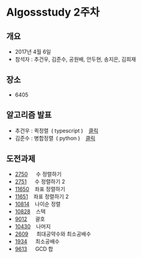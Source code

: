# Algossstudy 2주차

## 개요
- 2017년 4월 6일
- 참석자 : 추건우, 김준수, 공원배, 안두현, 송지은, 김희재

## 장소
- 6405

## 알고리즘 발표
- 추건우 : 퀵정렬&ensp;( typescript )
&ensp;
[클릭](https://github.com/skhu-sss/algossstudy/blob/master/chu/algorithm/quickSort.ts)
- 김준수 : 병합정렬&ensp;( python )
&ensp;
[클릭](https://github.com/skhu-sss/algossstudy/blob/master/harvey/algo/mergesort.py)

## 도전과제
- [2750](https://www.acmicpc.net/problem/2750) &ensp;&ensp;	수 정렬하기
- [2751](https://www.acmicpc.net/problem/2751) &ensp;&ensp;	수 정렬하기 2
- [11650](https://www.acmicpc.net/problem/11650) &ensp; 좌표 정렬하기
- [11651](https://www.acmicpc.net/problem/11651) &ensp;	좌표 정렬하기 2
- [10814](https://www.acmicpc.net/problem/10814) &ensp;	나이순 정렬
- [10828](https://www.acmicpc.net/problem/10828) &ensp; 스택
- [9012](https://www.acmicpc.net/problem/9012) &ensp;&ensp; 괄호
- [10430](https://www.acmicpc.net/problem/10430) &ensp; 나머지
- [2609](https://www.acmicpc.net/problem/2609) &ensp;&ensp; 최대공약수와 최소공배수
- [1934](https://www.acmicpc.net/problem/1934) &ensp;&ensp; 최소공배수
- [9613](https://www.acmicpc.net/problem/9613) &ensp;&ensp; GCD 합
